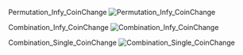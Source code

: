 Permutation_Infy_CoinChange
![Permutation_Infy_CoinChange](https://user-images.githubusercontent.com/53194167/135853613-382f2e83-d3f6-4900-a563-2b96827498d3.PNG)




Combination_Infy_CoinChange
![Combination_Infy_CoinChange](https://user-images.githubusercontent.com/53194167/135858299-4e61f11a-9164-443c-8434-ff132e377e73.PNG)




Combination_Single_CoinChange
![Combination_Single_CoinChange](https://user-images.githubusercontent.com/53194167/135858790-3e072d80-c840-477d-ac32-e155bbcb7180.PNG)

